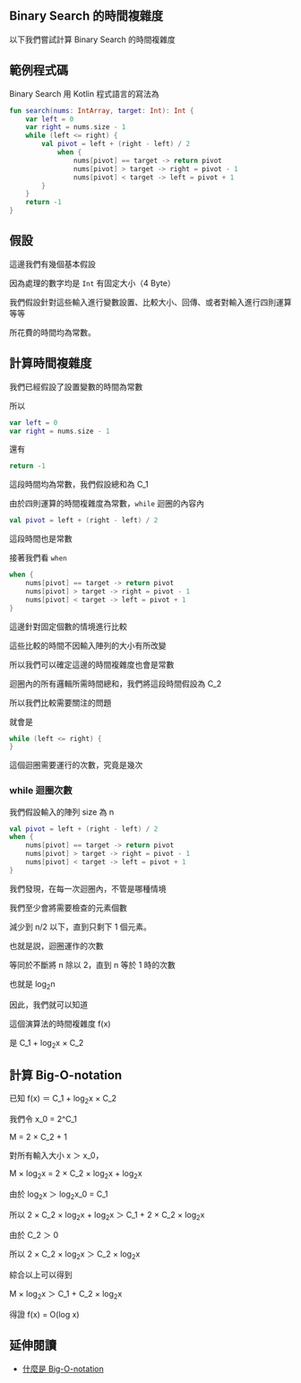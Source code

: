 ## Binary Search 的時間複雜度

以下我們嘗試計算 Binary Search 的時間複雜度

## 範例程式碼

Binary Search 用 Kotlin 程式語言的寫法為

```kotlin
fun search(nums: IntArray, target: Int): Int {
    var left = 0
    var right = nums.size - 1
    while (left <= right) {
        val pivot = left + (right - left) / 2
            when {
                nums[pivot] == target -> return pivot
                nums[pivot] > target -> right = pivot - 1
                nums[pivot] < target -> left = pivot + 1
        }
    }
    return -1
}
```

## 假設

這邊我們有幾個基本假設

因為處理的數字均是 `Int` 有固定大小（4 Byte）

我們假設針對這些輸入進行變數設置、比較大小、回傳、或者對輸入進行四則運算等等

所花費的時間均為常數。

## 計算時間複雜度

我們已經假設了設置變數的時間為常數

所以

```kotlin
var left = 0
var right = nums.size - 1
```

還有

```kotlin
return -1
```

這段時間均為常數，我們假設總和為 C_1

由於四則運算的時間複雜度為常數，`while` 迴圈的內容內

```kotlin
val pivot = left + (right - left) / 2
```

這段時間也是常數

接著我們看 `when`

```kotlin
when {
	nums[pivot] == target -> return pivot
	nums[pivot] > target -> right = pivot - 1
	nums[pivot] < target -> left = pivot + 1
}
```

這邊針對固定個數的情境進行比較

這些比較的時間不因輸入陣列的大小有所改變

所以我們可以確定這邊的時間複雜度也會是常數

迴圈內的所有邏輯所需時間總和，我們將這段時間假設為 C_2

所以我們比較需要關注的問題

就會是

```kotlin
while (left <= right) {
}
```

這個迴圈需要運行的次數，究竟是幾次

### while 迴圈次數

我們假設輸入的陣列 size 為 n

```kotlin
val pivot = left + (right - left) / 2
when {
	nums[pivot] == target -> return pivot
	nums[pivot] > target -> right = pivot - 1
	nums[pivot] < target -> left = pivot + 1
}
```

我們發現，在每一次迴圈內，不管是哪種情境

我們至少會將需要檢查的元素個數

減少到 n/2 以下，直到只剩下 1 個元素。

也就是説，迴圈運作的次數

等同於不斷將 n 除以 2，直到 n 等於 1 時的次數

也就是 log<sub>2</sub>n

因此，我們就可以知道

這個演算法的時間複雜度 f(x) 

是 C_1 + log<sub>2</sub>x × C_2


## 計算 Big-O-notation

已知 f(x) ＝ C_1 + log<sub>2</sub>x × C_2

我們令 x_0 = 2^C_1

M = 2 × C_2 + 1

對所有輸入大小 x ＞ x_0，

M × log<sub>2</sub>x = 2 × C_2 × log<sub>2</sub>x + log<sub>2</sub>x

由於 log<sub>2</sub>x ＞ log<sub>2</sub>x_0 = C_1

所以 2 × C_2 × log<sub>2</sub>x + log<sub>2</sub>x ＞ C_1 + 2 × C_2 × log<sub>2</sub>x

由於 C_2 ＞ 0

所以 2 × C_2 × log<sub>2</sub>x ＞ C_2 × log<sub>2</sub>x

綜合以上可以得到

M × log<sub>2</sub>x ＞ C_1 + C_2 × log<sub>2</sub>x

得證 f(x) = O(log x)

## 延伸閱讀

- [什麼是 Big-O-notation](what-is-big-o.md)
